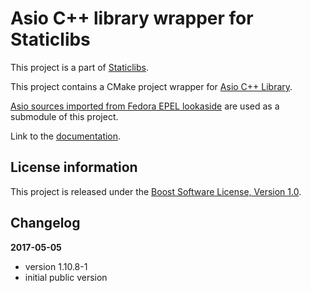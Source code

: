 Asio C++ library wrapper for Staticlibs
=======================================

This project is a part of [Staticlibs](http://staticlibs.net/).

This project contains a CMake project wrapper for [Asio C++ Library](https://think-async.com/Asio).

[Asio sources imported from Fedora EPEL lookaside](https://github.com/ojdkbuild/lookaside_asio)
are used as a submodule of this project.

Link to the [documentation](http://think-async.com/Asio/asio-1.10.6/doc/).

License information
-------------------

This project is released under the [Boost Software License, Version 1.0](http://www.boost.org/LICENSE_1_0.txt).

Changelog
---------

**2017-05-05**

 * version 1.10.8-1
 * initial public version
